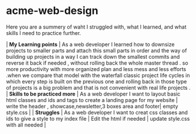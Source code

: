 # acme-web-design
 Here you are a summery of waht I struggled with, what I learned, and what skills I need to practice further.
 


| __My Learning points__ | As a web developer I learned how to downsize projects to smaller parts and attach this small parts in order and the way of building up projects in a way I can track down the smallest commits and reverse it back if needed , without rolling back the whole master thread . so more productivity with more organized plan and less mess and less efforts .when we compare that model with the waterfall classic project life cycles in which every step is built on the previous one and rolling back in those type of projects is a big problem and that is not convenient with real life projects .
| __Skills to be practiced more__ | As a web developer I want to layout basic html classes and ids and tags to create a landing page for my website | write the header , showcase,newsletter,3 boxes area and footer| empty style.css |
| __Struggles__ | As a web developer I want to creat css classes and ids to give a style to my index file | Edit the html if needed | update style.css with all needed  |



